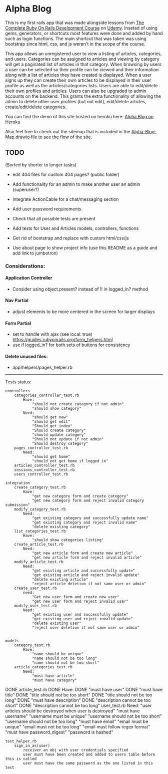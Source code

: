 # Alpha Blog
This is my first rails app that was made alongside lessons from [The Complete Ruby On Rails Development Course](https://www.udemy.com/share/101swcB0IbdlxWRXw=/) on [Udemy](https://udemy.com/). Insetad of using gems, generators, or shortcuts most features were done and added by hand such as login functions. The main shortcut that was taken was using bootstrap since html, css, and js weren't in the scope of the course.

This app allows an unregistered user to view a listing of articles, categories, and users. Categories can be assigned to articles and viewing by category will get a paginated list of articles in that category. When browsing by users a user can be selected so their profile can be viewed and their information along with a list of articles they have created is displayed. When a user signs up they can create their own articles to be displayed in their user profile as well as the articles/categories lists. Users are able to edit/delete their own profiles and articles. Users can also be upgraded to admin accounts on the backend. This grants the extra functionality of allowing the admin to delete other user profiles (but not edit), edit/delete articles, create/edit/delete categories.

You can find the demo of this site hosted on heroku here: [Alpha Blog on Heroku](https://alpha-blog-jt2.herokuapp.com/)

Also feel free to check out the sitemap that is included in the [Alpha-Blog-Map.drawio](Alpha-Blog-Map.drawio) file to see the flow of the site.



## TODO
(Sorted by shorter to longer tasks)

* edit 404 files for custom 404 pages? (public folder)

* Add functionality for an admin to make another user an admin (superuser?)

* Integrate ActionCable for a chat/messaging section

* Add user password requirements

* Check that all possible tests are present

* Add tests for User and Articles models, controllers, functions

* Get rid of bootstrap and replace with custom html/css/js

* Use about page to show project info (use this README as a guide and add link to jumbotron)

### Considerations:

#### Application Controller
* Consider using object.present? instead of !! in logged_in? method

#### Nav Partial
* adjust elements to be more centered in the screen for larger displays

#### Form Partial
* set to handle with ajax (see local: true) https://guides.rubyonrails.org/form_helpers.html
* use if logged_in? for both sets of buttons for consistency

#### Delete unused files:
* app/helpers/pages_helper.rb



----------------------------------------------------------------------------------------------
Tests status:

    controllers
    	categories_controller_test.rb
    		Have:
    			"should not create category if not admin"
    			"should show category"
    		Need:
    			"should get new"
    			"should get edit"
    			"Should get index"
    			"Should create category"
    			"should update category"
    			"Should not update if not admin"
    			"Should destroy category"
    	pages_controller_test.rb
    		Need:
    			"should get home"
    			"should not get home if logged in"
    	articles_controller_test.rb
    	sessions_controller_test.rb
    	users_controller_test.rb
    	
    integration
    	create_category_test.rb
    		Have:
    			"get new category form and create category"
    			"get new category form and reject invalid category submission"
    	modify_category_test.rb
    		Need:
    			"get existing category and successfully update name"
    			"get existing category and reject invalid name"
    			"delete existing category"
    	list_categories_test.rb
    		Have:
    			"should show categories listing"
    	create_article_test.rb
    		Need:
    			"get new article form and create new article"
    			"get new article form and reject invalid article"
    	modify_article_test.rb
    		Need:
    			"get existing article and successfully update"
    			"get existing article and reject invalid update"
    			"delete existing article"
    			"reject article deletion if not same user or admin"
    	create_user_test.rb
    		need:
    			"Get new user form and create new user"
    			"get new user form and reject invalid user"
    	modify_user_test.rb
    		Need:
    			"get existing user and successfully update"
    			"get existing user and reject invalid update"
    			"delete existing user"
    			"reject user deletion if not same user or admin"
    	
    	
    models
    	category_test.rb
    		Have:
    			"name should be unique"
    			"name should not be too long"
    			"name should not be too short"
    	article_categories_test.rb
    		Need:
    			"must have article"
    			"must have category"
DONE    	article_test.rb
DONE    		Have:
DONE    			"must have user"
DONE    			"must have title"
DONE    			"title should not be too short"
DONE    			"title should not be too long"
DONE    			"must have description"
DONE    			"description cannot be too short"
DONE    			"description cannot be too long"
    	user_test.rb
    		Need:
    			"user articles should be destroyed when user is destroyed"
    			"must have username"
    			"username must be unique"
    			"username should not be too short"
    			"username should not be too long"
    			"must have email"
    			"email must be unique"
    			"email must not be too long"
    			"email must follow regex format"
    			"must have password_digest"
    			"password is hashed"
    
    test_helper.rb
    	sign_in_as(user)
    		receiver an obj with user credentials specified 
    		user must have been created and added to users table before this is called
    		user must have the same password as the one listed in this test